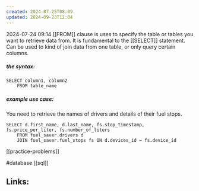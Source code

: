 ```yaml
---
created: 2024-07-25T08:09
updated: 2024-09-23T12:04
---
```

2024-07-24 09:14
[[FROM]] clause is uses to specify the table or tables you want to retrieve data from. It is fundamental to the [[SELECT]] statement. Can be used to kind of join data from one table, or only query certain columns. 

##### the syntax:

```
SELECT column1, column2
	FROM table_name
```
##### example use case: 

You need to retrieve the names of drivers and details of their fuel stops. 
```
SELECT d.first_name, d.last_name, fs.stop_timestamp, fs.price_per_liter, fs.number_of_liters
	FROM fuel_saver.drivers d
	JOIN fuel_saver.fuel_stops fs ON d.devices_id = fs.device_id
```

[[practice-problems]]

#database  [[sql]]

## Links:



